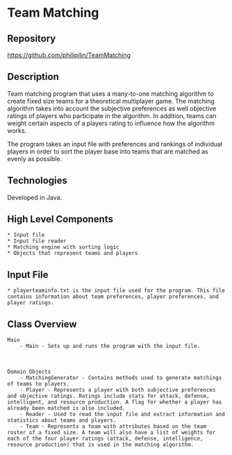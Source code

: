 # Team Matching


## Repository
<https://github.com/philipjlin/TeamMatching>


## Description
Team matching program that uses a many-to-one matching algorithm to create fixed size teams for a theoretical multiplayer game. The matching algorithm takes into account the subjective preferences as well objective ratings of players who participate in the algorithm. In addition, teams can weight certain aspects of a players rating to influence how the algorithm works.

The program takes an input file with preferences and rankings of individual players in order to sort the player base into teams that are matched as evenly as possible.


## Technologies
Developed in Java.


## High Level Components
    * Input file
    * Input file reader
    * Matching engine with sorting logic
    * Objects that represent teams and players
    


## Input File
    * playerteaminfo.txt is the input file used for the program. This file contains information about team preferences, player preferences, and player ratings.


## Class Overview
    Main
        - Main - Sets up and runs the program with the input file.

<br> 

    Domain Objects
        - MatchingGenerator - Contains methods used to generate matchings of teams to players.
        - Player - Represents a player with both subjective preferences and objective ratings. Ratings include stats for attack, defense, intelligent, and resource production. A flag for whether a player has already been matched is also included.
        - Reader - Used to read the input file and extract information and statistics about teams and players.
        - Team - Represents a team with attributes based on the team roster of a fixed size. A team will also have a list of weights for each of the four player ratings (attack, defense, intelligence, resource production) that is used in the matching algorithm.
